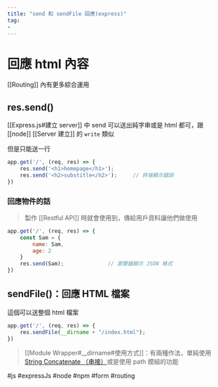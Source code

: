 ```yaml
---
title: "send 和 sendFile 回應(express)"
tag: 
- 
---
```

# 回應 html 內容 
[[Routing]] 內有更多綜合運用
## res.send()
[[Express.js#建立 server]] 中 send 可以送出純字串或是 html 都可，跟 [[node]] [[Server 建立]] 的 `write` 類似

但是只能送一行
```js
app.get('/', (req, res) => {
	res.send('<h1>homepage</h1>');
	res.send('<h2>substitle</h2>');		// 終端顯示錯誤
})
```
### 回應物件的話
>製作 [[Restful API]] 時就會使用到，傳給用戶資料讓他們做使用
```js
app.get('/', (req, res) => {
	const Sam = {
		name: Sam,
		age: 2
	}
	res.send(Sam);				// 瀏覽器顯示 JSON 格式
})
```
## sendFile()：回應 HTML 檔案
這個可以送整個 html 檔案
```js
app.get('/', (req, res) => {
	res.sendFile(__dirname + "/index.html");
})
```

>[[Module Wrapper#__dirname#使用方式]]：有兩種作法，單純使用[String Concatenate （串接）](String%20Concatenate%20（串接）.md)或是使用 path 模組的功能


#js #expressJs #node #npm #form #routing 